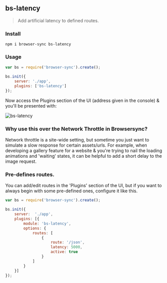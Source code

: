## bs-latency

> Add artificial latency to defined routes.

### Install

```shell
npm i browser-sync bs-latency
```

### Usage

```js
var bs = require('browser-sync').create();

bs.init({
    server: './app',
    plugins: ['bs-latency']
});
``` 

Now access the Plugins section of the UI (address given in the console)
& you'll be presented with:

![bs-latency](http://i.giphy.com/d4bmzddk72QKsXeM.gif)

### Why use this over the Network Throttle in Browsersync?

Network throttle is a site-wide setting, but sometime you just want to
simulate a slow response for certain assets/urls. For example, when developing
a gallery feature for a website & you're trying to nail the loading animations
and 'waiting' states, it can be helpful to add a short delay to the image request.


### Pre-defines routes.

You can add/edit routes in the 'Plugins' section of the UI, but if you want to always begin
with some pre-defined ones, configure it like this.

```js
var bs = require('browser-sync').create();

bs.init({
    server:  './app',
    plugins: [{
        module: 'bs-latency',
        options: {
            routes: [
                {
                    route: '/json',
                    latency: 5000,
                    active: true
                }
            ]
        }
    }]
});
```
